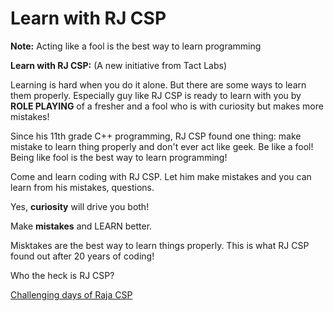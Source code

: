 # Learn with RJ CSP

**Note:** Acting like a fool is the best way to learn programming

**Learn with RJ CSP:**
(A new initiative from Tact Labs)

Learning is hard when you do it alone. But there are some ways to learn them properly. Especially guy like RJ CSP is ready to learn with you by **ROLE PLAYING** of a fresher and a fool who is with curiosity but makes more mistakes!

Since his 11th grade C++ programming, RJ CSP found one thing: make mistake to learn thing properly and don't ever act like geek. Be like a fool! Being like fool is the best way to learn programming!

Come and learn coding with RJ CSP. Let him make mistakes and you can learn from his mistakes, questions.

Yes, **curiosity** will drive you both!

Make **mistakes** and LEARN better.

Misktakes are the best way to learn things properly. This is what RJ CSP found out after 20 years of coding!

Who the heck is RJ CSP?

[Challenging days of Raja CSP](https://medium.com/@rajacsp/my-darkest-challenging-days-in-india-b03ddc625116)

